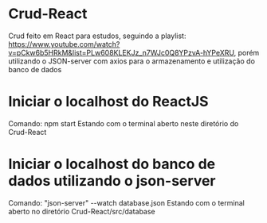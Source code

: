 # Crud-React
Crud feito em React para estudos, seguindo a playlist: https://www.youtube.com/watch?v=pCkw6b5HRkM&list=PLw608KLEKJz_n7WJc0Q8YPzvA-hYPeXRU, porém utilizando o JSON-server com axios para o armazenamento e utilização do banco de dados

# Iniciar o localhost do ReactJS
Comando: npm start 
Estando com o terminal aberto neste diretório do Crud-React

# Iniciar o localhost do banco de dados utilizando o json-server 
Comando: "json-server" --watch database.json
Estando com o terminal aberto no diretório Crud-React/src/database 